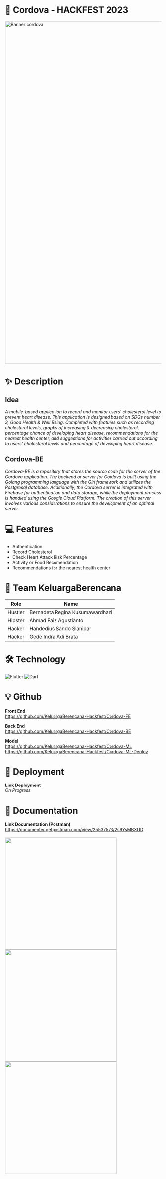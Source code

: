 # 🌳 Cordova - HACKFEST 2023

<img width="1100" alt="Banner cordova" src="https://arcudskzafkijqukfool.supabase.co/storage/v1/object/public/cordova-hackfest-2023/Cordova.png">


# ✨ Description
## Idea
*A mobile-based application to record and monitor users' cholesterol level to prevent heart disease. This application is designed based on SDGs number 3, Good Health & Well Being. Completed with features such as recording cholesterol levels, graphs of increasing & decreasing cholesterol, percentage chance of developing heart disease, recommendations for the nearest health center, and suggestions for activities carried out according to users' cholesterol levels and percentage of developing heart disease.*

## Cordova-BE
*Cordova-BE is a repository that stores the source code for the server of the Cordova application. The backend or server for Cordova is built using the Golang programming language with the Gin framework and utilizes the Postgresql database. Additionally, the Cordova server is integrated with Firebase for authentication and data storage, while the deployment process is handled using the Google Cloud Platform. The creation of this server involves various considerations to ensure the development of an optimal server.*

#  💻  Features
- Authentication
- Record Cholesterol
- Check Heart Attack Risk Percentage
- Activity or Food Recomendation
- Recommendations for the nearest health center


# 🏅 Team KeluargaBerencana
| Role | Name  |
| ------- | --- |
|Hustler|Bernadeta Regina Kusumawardhani|
|Hipster| Ahmad Faiz Agustianto|
|Hacker|Handedius Sando Sianipar|
|Hacker|Gede Indra Adi Brata|


#  🛠  Technology
 
![Flutter](https://img.shields.io/badge/Flutter-%2302569B.svg?style=for-the-badge&logo=Flutter&logoColor=white) ![Dart](https://img.shields.io/badge/dart-%230175C2.svg?style=for-the-badge&logo=dart&logoColor=white) 



# 💡 Github
<b>Front End </br> </b>
https://github.com/KeluargaBerencana-Hackfest/Cordova-FE


<b>Back End </br> </b>
https://github.com/KeluargaBerencana-Hackfest/Cordova-BE

<b>Model </br> </b>
https://github.com/KeluargaBerencana-Hackfest/Cordova-ML <br>
https://github.com/KeluargaBerencana-Hackfest/Cordova-ML-Deploy

# 📢 Deployment
<b>Link Deployment </br> </b>
*On Progress*

# 📸 Documentation
<b>Link Documentation (Postman) </br> </b>
https://documenter.getpostman.com/view/25537573/2s9YsMBXUD </br></br>
<img width="360" src="https://arcudskzafkijqukfool.supabase.co/storage/v1/object/public/cordova-hackfest-2023/documentation-front-end-1.jpg">
<img width="360" src="https://arcudskzafkijqukfool.supabase.co/storage/v1/object/public/cordova-hackfest-2023/documentation-front-end-2.jpg">
<img width="360" src="https://arcudskzafkijqukfool.supabase.co/storage/v1/object/public/cordova-hackfest-2023/documentation-front-end-3.jpg">
